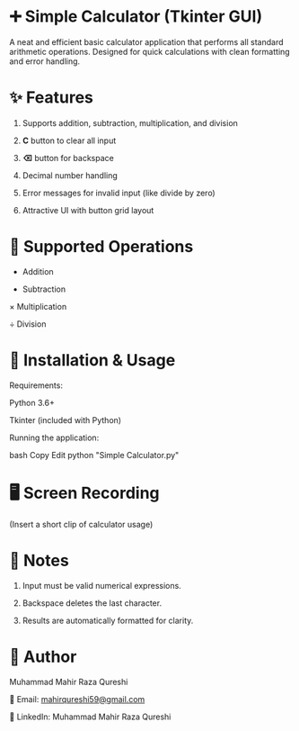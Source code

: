 # ➕ Simple Calculator (Tkinter GUI)

A neat and efficient basic calculator application that performs all standard arithmetic operations. Designed for quick calculations with clean formatting and error handling.

# ✨ Features

1. Supports addition, subtraction, multiplication, and division

2. **C** button to clear all input

3. **⌫** button for backspace

4. Decimal number handling

5. Error messages for invalid input (like divide by zero)

6. Attractive UI with button grid layout

# 🧮 Supported Operations

+ Addition

- Subtraction

× Multiplication

÷ Division

# 🚀 Installation & Usage

Requirements:

Python 3.6+

Tkinter (included with Python)

Running the application:

bash
Copy
Edit
python "Simple Calculator.py"

# 🖥️ Screen Recording

(Insert a short clip of calculator usage)

# 📝 Notes

1. Input must be valid numerical expressions.

2. Backspace deletes the last character.

3. Results are automatically formatted for clarity.

# 👤 Author

Muhammad Mahir Raza Qureshi

📧 Email: mahirqureshi59@gmail.com

🔗 LinkedIn: Muhammad Mahir Raza Qureshi
